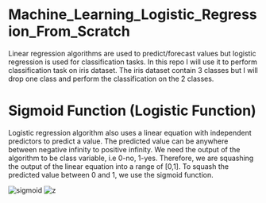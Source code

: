 # Machine_Learning_Logistic_Regression_From_Scratch

 Linear regression algorithms are used to predict/forecast values but logistic regression is used for classification tasks.
 In this repo I will use it to perform classification task on iris dataset. The iris dataset contain 3 classes but I will drop one class and perform the classification on the 2 classes.
 
# Sigmoid Function (Logistic Function)

Logistic regression algorithm also uses a linear equation with independent predictors to predict a value. The predicted value can be anywhere between negative infinity to positive infinity. We need the output of the algorithm to be class variable, i.e 0-no, 1-yes. Therefore, we are squashing the output of the linear equation into a range of [0,1]. To squash the predicted value between 0 and 1, we use the sigmoid function.

![sigmoid](https://user-images.githubusercontent.com/44145876/52537240-50ca5c80-2d9f-11e9-8bc5-b8b87cda32fe.png)  ![z](https://user-images.githubusercontent.com/44145876/52537261-925b0780-2d9f-11e9-955e-bad60b97bc69.png)


